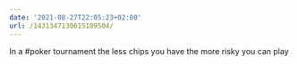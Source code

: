 ```yaml
---
date: '2021-08-27T22:05:23+02:00'
url: /1431347130615189504/
---
```

In a #poker tournament the less chips you have the more risky you can play
